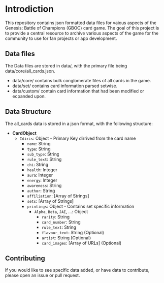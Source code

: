 # Introdiction

This repository contains json formatted data files for vaious aspects of the Genesis: Battle of Champions (GBOC) card game.
The goal of this project is to provide a central resource to archive various aspects of the game for the community to use for fan projects or app development.

## Data files
The Data files are stored in data/, with the primary file being data/core/all_cards.json. 

- data/core/ contains bulk conglomerate files of all cards in the game.
- data/set/ contains card information parsed setwise.
- data/custom/ contain card information that had been modified or ecpanded upon.

## Data Structure
The all_cards data is stored in a json format, with the following structure:

- **CardObject**
  - `Idiris`: Object - Primary Key dirrived from the card name
    - `name`: String
    - `type`: String
    - `sub_type`: String
    - `rule_text`: String
    - `chi`: String
    - `health`: Integer
    - `aura`: Integer
    - `energy`: Integer
    - `awareness`: String
    - `author`: String
    - `affiliation`: [Array of Strings]
    - `sets`: [Array of Strings]
    - `printings`: Object - Contains set specific information
      - `Alpha`, `Beta`, `JAE`, ...: Object
        - `rarity`: String
        - `card_number`: String
        - `rule_text`: String
        - `flavour_text`: String (Optional)
        - `artist`: String (Optional)
        - `card_images`: [Array of URLs] (Optional)

## Contributing
If you would like to see specific data added, or have data to contribute, please open an issue or pull request.
